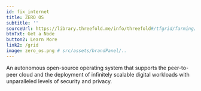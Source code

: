 ```yaml
---
id: fix_internet
title: ZERO OS
subtitle: ''
sourceUrl: https://library.threefold.me/info/threefold#/tfgrid/farming/threefold__start_farming
btnTxt: Get a Node
button2: Learn More
link2: /grid
image: zero_os.png # src/assets/brandPanel/..
---
```


An autonomous open-source operating system that supports the peer-to-peer cloud and the deployment of inﬁnitely scalable digital workloads with unparalleled levels of security and privacy. 
